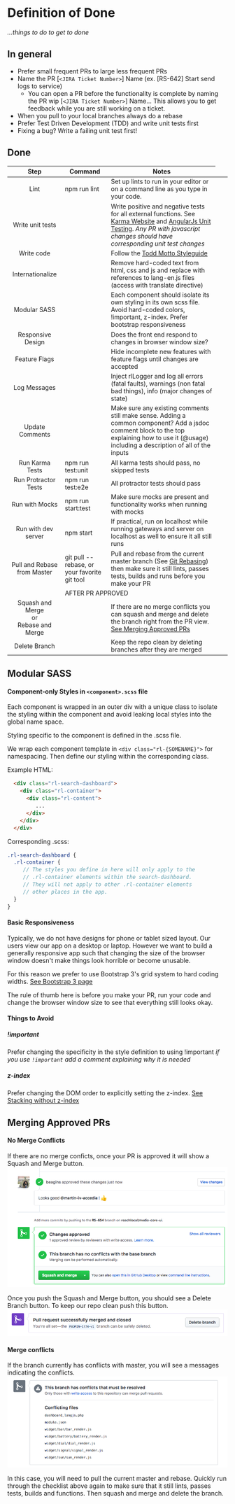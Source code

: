# Definition of Done
*...things to do to get to done*

## In general
 - Prefer small frequent PRs to large less frequent PRs
 - Name the PR [`<JIRA Ticket Number>`] Name (ex. [RS-642] Start send logs to service)
   * You can open a PR before the functionality is complete by naming the PR wip [`<JIRA Ticket Number>`] Name...  This allows you to get feedback while you are still working on a ticket.  
 - When you pull to your local branches always do a rebase
 - Prefer Test Driven Development (TDD) and write unit tests first
 - Fixing a bug?  Write a failing unit test first!

## Done

| Step                 | Command            | Notes |
| :------------------: | ------------------ | ----- |
| Lint                 | npm run lint       | Set up lints to run in your editor or on a command line as you type in your code. |
| Write unit tests     |                    | Write positive and negative tests for all external functions. See [Karma Website](https://karma-runner.github.io/1.0/index.html) and [AngularJs Unit Testing](https://docs.angularjs.org/guide/unit-testing).  *Any PR with javascript changes should have corresponding unit test changes* |
| Write code           |                    | Follow the [Todd Motto Styleguide](https://github.com/toddmotto/angular-styleguide#modular-architecture) |
| Internationalize     |                    | Remove hard-coded text from html, css and js and replace with references to lang-en.js files (access with translate directive) |
| Modular SASS         |                    | Each component should isolate its own styling in its own scss file.  Avoid hard-coded colors, !important, z-index. Prefer bootstrap responsiveness |
| Responsive Design |  | Does the front end respond to changes in browser window size? |
| Feature Flags        |                    | Hide incomplete new features with feature flags until changes are accepted |
| Log Messages         |                    | Inject rlLogger and log all errors (fatal faults), warnings (non fatal bad things), info (major changes of state)
| Update Comments      |                    | Make sure any existing comments still make sense.  Adding a common component?  Add a jsdoc comment block to the top explaining how to use it (@usage) including a description of all of the inputs
| Run Karma Tests      | npm run test:unit  | All karma tests should pass, no skipped tests
| Run Protractor Tests | npm run test:e2e   | All protractor tests should pass |
| Run with Mocks       | npm run start:test | Make sure mocks are present and functionality works when running with mocks |
| Run with dev server  | npm start          | If practical, run on localhost while running gateways and server on localhost as well to ensure it all still runs |
| Pull and Rebase from Master | git pull --rebase,  or your favorite git tool | Pull and rebase from the current master branch (See [Git Rebasing](https://git-scm.com/book/en/v2/Git-Branching-Rebasing)) then make sure it still lints, passes tests, builds and runs before you make your PR |
|<td colspan=3>AFTER PR APPROVED</td>|
| Squash and Merge </br> or </br> Rebase and Merge | | If there are no merge conflicts you can squash and merge and delete the branch right from the PR view.  [See Merging Approved PRs](#merging-approved-prs)
| Delete Branch | | Keep the repo clean by deleting branches after they are merged|

## Modular SASS

#### Component-only Styles in `<component>.scss` file
Each component is wrapped in an outer div with a unique class to isolate the styling within the component and avoid leaking local styles into the global name space.

Styling specific to the component is defined in the <component-name>.scss file.


We wrap each component template in `<div class="rl-{SOMENAME}">` for namespacing.  Then define our styling within the corresponding class.

Example HTML:

```html
  <div class="rl-search-dashboard">
    <div class="rl-container">
      <div class="rl-content">
         ...
      </div>
    </div>
  </div>
```

Corresponding <component-name>.scss:

```scss
.rl-search-dashboard {
  .rl-container {
     // The styles you define in here will only apply to the
     // .rl-container elements within the search-dashboard.
     // They will not apply to other .rl-container elements
     // other places in the app.
  }
}
```

#### Basic Responsiveness
Typically, we do not have designs for phone or tablet sized layout.  Our users view our app on a desktop or laptop.  However we want to build a generally responsive app such that changing the size of the browser window doesn't make things look horrible or become unusable.  

For this reason we prefer to use Bootstrap 3's grid system to hard coding widths.  [See Bootstrap 3 page](http://getbootstrap.com/css/)

The rule of thumb here is before you make your PR, run your code and change the browser window size to see that everything still looks okay.

#### Things to Avoid
##### !important
Prefer changing the specificity in the style definition to using !important
*if you use `!important` add a comment explaining why it is needed*
##### z-index
Prefer changing the DOM order to explicitly setting the z-index. [See Stacking without z-index](https://developer.mozilla.org/en-US/docs/Web/CSS/CSS_Positioning/Understanding_z_index/Stacking_without_z-index)

## Merging Approved PRs

#### No Merge Conflicts
If there are no merge conficts, once your PR is approved it will show a Squash and Merge button.
![There should be a screenshot here.](./images/SquashAndMerge.png)

Once you push the Squash and Merge button, you should see a Delete Branch button.  To keep our repo clean push this button.
![There should be a screenshot here.](./images/MergeSuccess.png)

#### Merge conflicts
If the branch currently has conflicts with master, you will see a messages indicating the conflicts.  
![There should be a screenshot here.](./images/MergeConflicts.png)

In this case, you will need to pull the current master and rebase.  Quickly run through the checklist above again to make sure that it still lints, passes tests, builds and functions.  Then squash and merge and delete the branch.
